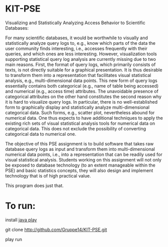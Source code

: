KIT-PSE
=======

Visualizing and Statistically Analyzing Access Behavior to Scientific Databases:

For many scientific databases, it would be worthwhile to visually and statistically analyze query logs to, e.g., know which parts of the data the user community finds interesting, i.e., accesses frequently with their queries, and which ones are less interesting. However, visualization tools supporting statistical query log analysis are currently missing due to two main reasons. First, the format of query logs, which primarily consists of texts, is not directly suitable for a graphical presentation. It is thus desirable to transform them into a representation that facilitates visual statistical analysis, e.g., multi-dimensional data points. This new form of query logs essentially contains both categorical (e.g., name of table being accessed) and numerical (e.g., access time) attributes. The unavoidable presence of categorical attributes on the other hand constitutes the second reason why it is hard to visualize query logs. In particular, there is no well-established form to graphically display and statistically analyze multi-dimensional categorical data. Such forms, e.g., scatter plot, nevertheless abound for numerical data. One thus expects to have additional techniques to apply the existing rich sets of visual statistical analysis tools for numerical data on categorical data. This does not exclude the possibility of converting categorical data to numerical one.

The objective of this PSE assignment is to build software that takes raw database query logs as input and transform them into multi-dimensional numerical data points, i.e., into a representation that can be readily used for visual statistical analysis. Students working on this assignment will not only be exposed to database technology (to an extent manageable within the PSE) and basic statistics concepts, they will also design and implement technology that is of high practical value.



This program does just that.

To run:
==============
install [java play](http://www.playframework.org/documentation/2.1-RC2/Installing)

git clone http://github.com/Gruppe14/KIT-PSE.git

play run
